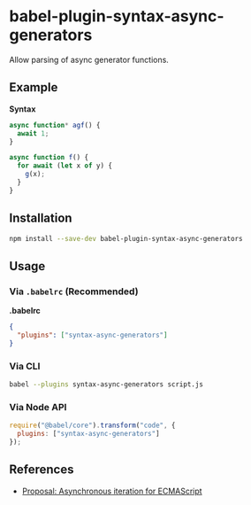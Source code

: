 # babel-plugin-syntax-async-generators

Allow parsing of async generator functions.

## Example

**Syntax**

```javascript
async function* agf() {
  await 1;
}
```

```js
async function f() {
  for await (let x of y) {
    g(x);
  }
}
```

## Installation

```sh
npm install --save-dev babel-plugin-syntax-async-generators
```

## Usage

### Via `.babelrc` (Recommended)

**.babelrc**

```json
{
  "plugins": ["syntax-async-generators"]
}
```

### Via CLI

```sh
babel --plugins syntax-async-generators script.js
```

### Via Node API

```javascript
require("@babel/core").transform("code", {
  plugins: ["syntax-async-generators"]
});
```

## References

* [Proposal: Asynchronous iteration for ECMAScript](https://github.com/tc39/proposal-async-iteration)
